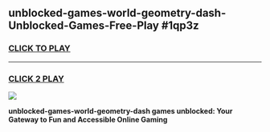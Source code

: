 
## unblocked-games-world-geometry-dash-Unblocked-Games-Free-Play #1qp3z
<h3>
<a href="https://us.freeplayer.one?title=unblocked-games-world-geometry-dash&ref=9M">CLICK TO PLAY</a></h3>
<hr>

<h3>
<a href="https://us.freeplayer.one?title=unblocked-games-world-geometry-dash&ref=9M">CLICK 2 PLAY</a>
  
</h3>

<a href="https://us.freeplayer.one?title=unblocked-games-world-geometry-dash&ref=9M"><img src="https://clearcache.store/games.png"></a>


**unblocked-games-world-geometry-dash games unblocked: Your Gateway to Fun and Accessible Online Gaming**
